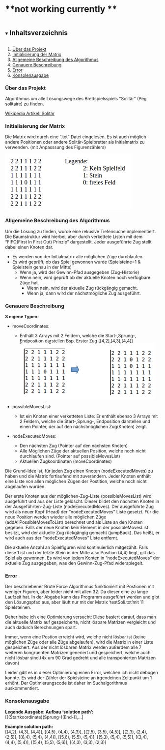 # **not working currently **

<!-- TABLE OF CONTENTS -->
<details open="open">
  <summary><h2 style="display: inline-block">Inhaltsverzeichnis</h2></summary>
  <ol>
    <li>
      <a href="#über-das-projekt">Über das Projekt</a>
    </li>
    <li>
      <a href="#initialisierung-der-matrix">Initialisierung der Matrix</a>
    </li>
    <li>
      <a href="#allgemeine-beschreibung-des-algorithmus">Allgemeine Beschreibung des Algorithmus</a>
    </li>
    <li>
      <a href="#genauere-beschreibung">Genauere Beschreibung</a>
    </li>
    <li>
      <a href="#Error">Error</a>
    </li>
        <li>
      <a href="#konsolenausgabe">Konsolenausgabe</a>
    </li>
  </ol>
</details>

### Über das Projekt
Algorithmus um alle Lösungswege des Brettspielsspiels "Solitär" (Peg solitaire) zu finden.

[Wikipedia Artikel: Solitär](https://de.wikipedia.org/wiki/Solit%C3%A4r_(Brettspiel))


### Initialisierung der Matrix 
Die Matrix wird durch eine “.txt” Datei eingelesen. Es ist auch möglich andere Positionen oder
andere Solitär-Spielbretter als Initialmatrix zu verwenden. (mit Anpasssung des Figurenzählers)

![matrixDescription](./images/matrixWithLegend.png)


### Allgemeine Beschreibung des Algorithmus
Um die Lösung zu finden, wurde eine rekusive Tiefensuche implementiert. Die Baumstruktur wird
hierbei, aber durch verkettete Listen mit dem “FIFO(First In First Out) Prinzip” dargestellt. Jeder
ausgeführte Zug stellt dabei einen Knoten dar.

- Es werden von der Initialmatrix alle möglichen Züge durchlaufen.
- Es wird geprüft, ob das Spiel gewonnen wurde (Spielsteine=1 & Spielstein genau in der Mitte)
    - Wenn ja, wird der Gewinn-Pfad ausgegeben (Zug-Historie)
    - Wenn nein, wird geprüft ob der aktuelle Knoten noch verfügbare Züge hat.
      - Wenn nein, wird der aktuelle Zug rückgängig gemacht.
      - Wenn ja, dann wird der nächstmögliche Zug ausgeführt.

### Genauere Beschreibung
**3 eigene Typen:**

- moveCoordinates: 
  - Enthält 3 Arrays mit 2 Feldern, welche die Start-,Sprung-, Endposition darstellen
  Bsp. Erster Zug [[4,2],[4,3],[4,4]]
      ![matrixDescription](./images/gameplay.png)



- possibleMovesList: 
  - Ist ein Knoten einer verketteten Liste: Er enthält ebenso 3 Arrays mit 2 Feldern,
  welche die Start-,Sprung-, Endposition darstellen und einen Pointer, der auf den nächstmöglichen
  Zug(Knoten) zeigt.


- nodeExecutedMoves:
  - Den nächsten Zug (Pointer auf den nächsten Knoten)
  - Alle Möglichen Züge der aktuellen Position, welche noch nicht durchlaufen sind. (Pointer auf
  possibleMovesList)
  - Aktuellen Zugkoordinaten (moveCoordinates)

Die Grund-Idee ist, für jeden Zug einen Knoten (nodeExecutedMoves) zu haben und die Matrix
fortlaufend mit zuverändern.
Jeder Knoten enthält eine Liste von allen möglichen Zügen der Postition, welche noch nicht
abgelaufen wurden.

Der erste Knoten aus der möglichen-Zug-Liste (possibleMovesList) wird ausgeführt und aus der
Liste gelöscht.
Dieser bildet den nächsten Knoten in der Ausgeführten-Zug-Liste (nodeExecutedMoves). Der
ausgeführte Zug wird als neuer Kopf (Head) der “nodeExecutedMoves” Liste gesetzt. Für die neue
Position werden wieder alle möglichen Züge (addAllPossibleMovesToList) berechnet und als Liste
an den Knoten gegeben.
Falls der neue Knoten kein Element in der possibleMovesList besitzt, wird der aktuelle Zug
rückgängig gemacht (jumpBack). Das heißt, er wird auch aus der “nodeExecutedMoves” Liste
entfernt.

Die aktuelle Anzahl an Spielfiguren wird kontinuierlich mitgezählt. Falls diese 1 ist und der letzte
Stein in der Mitte also Position (4,4) liegt, gilt das Spiel als gewonnen. Es wird von jedem Konten
in “nodeExecutedMoves” der aktuelle Zug ausgegeben, was den Gewinn-Zug-Pfad widerspiegelt.


### Error
Der beschriebener Brute Force Algorithmus funktioniert mit Postionen mit weniger Figuren, aber
leider nicht mit allen 32. Da dieser eine zu lange Laufzeit hat. In der Abgabe kann das Programm
ausgeführt werden und gibt den Lösungspfad aus, aber läuft nur mit der Matrix ‘testSoli.txt’mit
11 Spielsteinen.

Daher habe ich eine Optimierung versucht:
Diese basiert darauf, dass man die aktuelle Matrix auf gespeicherte, nicht lösbare Matrizen
vergleicht und auch dadurch Berechnungen spart.

Immer, wenn eine Postion erreicht wird, welche nicht lösbar ist (keine möglichen Züge oder alle
Züge abgelaufen), wird die Matrix in einer Liste gespeichert. Aus der nicht lösbaren Matrix werden
außerdem alle 7 weiteren kongruenten Matrizen generiert und gespeichert, welche auch nicht lösbar
sind.(4x um 90 Grad gedreht und alle transponierten Matrizen davon)

Leider gibt es in dieser Optimierung einen Error, welchen ich nicht debugen konnte. Es wird der
Zähler der Spielsteine an irgendeinen Zeitpunkt um 1 erhöht. Der Optimierungscode ist daher im
Suchalgorithmus auskommentiert.


### Konsolenausgabe

**Legende Ausgabe: Aufbau ‘solution path’:**\
[[(Startkoordinate)(Sprung-)(End-)],…]

**Example solution path:**\
[(4,2), (4,3), (4,4)], [(4,5), (4,4), (4,3)], [(2,5), (3,5), (4,5)], [(2,3), (2,4), (2,5)],
[(6,4), (5,4), (4,4)], [(5,6), (5,5), (5,4)], [(5,3), (5,4), (5,5)], [(3,4), (4,4), (5,4)],
[(5,4), (5,5), (5,6)], [(4,3), (3,3), (2,3)]
